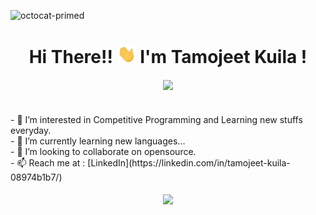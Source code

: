 ![octocat-primed](https://user-images.githubusercontent.com/89387048/131071849-30e75028-e0f4-4930-9d88-6d0901b9f344.png)

<h1 align="center">Hi There!! <img src="https://raw.githubusercontent.com/ABSphreak/ABSphreak/master/gifs/Hi.gif" width="30px">  I'm Tamojeet Kuila !</h1>

<h4 align="center"> <img src="https://user-images.githubusercontent.com/89387048/131106738-66e4a52d-1ef5-41fb-9103-1a5383c2dd7a.gif" width="80px"> </h4>
<br>
- 👀 I’m interested in Competitive Programming and Learning new stuffs everyday.<br>
- 🌱 I’m currently learning new languages...<br>
- 🤔 I’m looking to collaborate on opensource.<br>
- 📫 Reach me at : [LinkedIn](https://linkedin.com/in/tamojeet-kuila-08974b1b7/)

<h5 align="center"> <img src="https://github-readme-stats.vercel.app/api?username=tamojeetK&&show_icons=true&title_color=1bcf62&icon_color=bb2acf&text_color=daf7dc&bg_color=100c24"> </h5>

